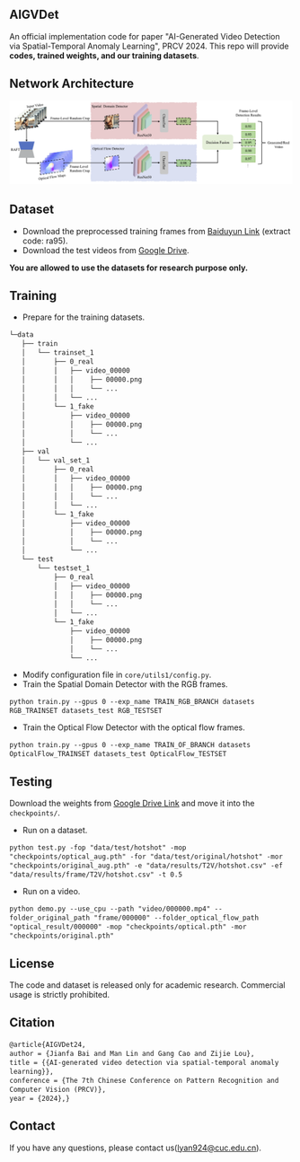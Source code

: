 ## AIGVDet
An official implementation code for paper "AI-Generated Video Detection via Spatial-Temporal Anomaly Learning", PRCV 2024. This repo will provide <B>codes, trained weights, and our training datasets</B>. 

## Network Architecture
<center> <img src="fig/NetworkArchitecture.png" alt="architecture"/> </center>

## Dataset 
- Download the preprocessed training frames from
[Baiduyun Link](https://pan.baidu.com/s/17xmDyFjtcmNsoxmUeImMTQ?pwd=ra95) (extract code: ra95).
- Download the test videos from [Google Drive](https://drive.google.com/drive/folders/1D84SRWEJ8BK8KBpTMuGi3BUM80mW_dKb?usp=sharing).

**You are allowed to use the datasets for <B>research purpose only</B>.**

## Training
- Prepare for the training datasets.
```
└─data
   ├── train
   │   └── trainset_1
   │       ├── 0_real
   │       │   ├── video_00000
   │       │   │    ├── 00000.png
   │       │   │    └── ...
   │       │   └── ...
   │       └── 1_fake
   │           ├── video_00000
   │           │    ├── 00000.png
   │           │    └── ...
   │           └── ...
   ├── val
   │   └── val_set_1
   │       ├── 0_real
   │       │   ├── video_00000
   │       │   │    ├── 00000.png
   │       │   │    └── ...
   │       │   └── ...
   │       └── 1_fake
   │           ├── video_00000
   │           │    ├── 00000.png
   │           │    └── ...
   │           └── ...
   └── test
       └── testset_1
           ├── 0_real
           │   ├── video_00000
           │   │    ├── 00000.png
           │   │    └── ...
           │   └── ...
           └── 1_fake
               ├── video_00000
               │    ├── 00000.png
               │    └── ...
               └── ...

```
- Modify configuration file in `core/utils1/config.py`.
- Train the Spatial Domain Detector with the RGB frames.
```
python train.py --gpus 0 --exp_name TRAIN_RGB_BRANCH datasets RGB_TRAINSET datasets_test RGB_TESTSET
```
- Train the Optical Flow Detector with the optical flow frames.
```
python train.py --gpus 0 --exp_name TRAIN_OF_BRANCH datasets OpticalFlow_TRAINSET datasets_test OpticalFlow_TESTSET
```
## Testing
Download the weights from [Google Drive Link](https://drive.google.com/drive/folders/18JO_YxOEqwJYfbVvy308XjoV-N6fE4yP?usp=share_link) and move it into the `checkpoints/`.

- Run on a dataset.
```
python test.py -fop "data/test/hotshot" -mop "checkpoints/optical_aug.pth" -for "data/test/original/hotshot" -mor "checkpoints/original_aug.pth" -e "data/results/T2V/hotshot.csv" -ef "data/results/frame/T2V/hotshot.csv" -t 0.5
```
- Run on a video.
```
python demo.py --use_cpu --path "video/000000.mp4" --folder_original_path "frame/000000" --folder_optical_flow_path "optical_result/000000" -mop "checkpoints/optical.pth" -mor "checkpoints/original.pth"
```

## License 
The code and dataset is released only for academic research. Commercial usage is strictly prohibited.

## Citation
 ```
@article{AIGVDet24,
author = {Jianfa Bai and Man Lin and Gang Cao and Zijie Lou},
title = {{AI-generated video detection via spatial-temporal anomaly learning}},
conference = {The 7th Chinese Conference on Pattern Recognition and Computer Vision (PRCV)},
year = {2024},}
```

## Contact
If you have any questions, please contact us(lyan924@cuc.edu.cn).


